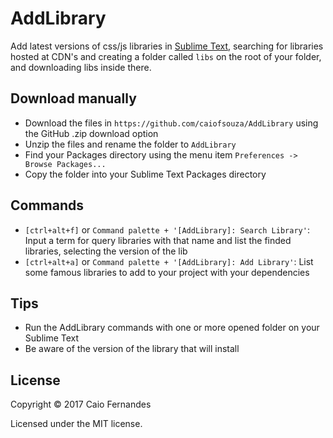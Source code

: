 # AddLibrary
Add latest versions of css/js libraries in [Sublime Text](https://www.sublimetext.com/), searching for libraries hosted at CDN's and creating a folder called `libs` on the root of your folder, and downloading libs inside there. 


## Download manually
- Download the files in `https://github.com/caiofsouza/AddLibrary` using the GitHub .zip download option
- Unzip the files and rename the folder to `AddLibrary`
- Find your Packages directory using the menu item `Preferences -> Browse Packages...`
- Copy the folder into your Sublime Text Packages directory

## Commands
- `[ctrl+alt+f]` or `Command palette + '[AddLibrary]: Search Library'`: Input a term for query libraries with that name and list the finded libraries, selecting the version of the lib
- `[ctrl+alt+a]` or `Command palette + '[AddLibrary]: Add Library'`: List some famous libraries to add to your project with your dependencies

## Tips
- Run the AddLibrary commands with one or more opened folder on your Sublime Text
- Be aware of the version of the library that will install

## License
Copyright © 2017 Caio Fernandes

Licensed under the MIT license.
